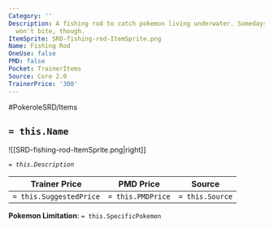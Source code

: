 ```yaml
---
Category: ''
Description: A fishing rod to catch pokemon living underwater. Somedays they just
  won't bite, though.
ItemSprite: SRD-fishing-rod-ItemSprite.png
Name: Fishing Rod
OneUse: false
PMD: false
Pocket: TrainerItems
Source: Core 2.0
TrainerPrice: '300'
---
```


#PokeroleSRD/Items

## `= this.Name`

![[SRD-fishing-rod-ItemSprite.png|right]]

*`= this.Description`*

| Trainer Price           | PMD Price         | Source | 
| ----------------------- | ----------------- | ------ |
| `= this.SuggestedPrice` | `= this.PMDPrice` | `= this.Source`

**Pokemon Limitation**: `= this.SpecificPokemon`
